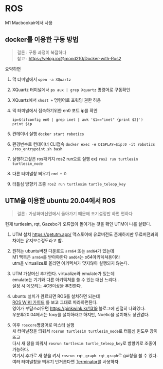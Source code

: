 # ROS

M1 Macbookair에서 사용

## docker를 이용한 구동 방법

>결론 : 구동 과정이 복잡하다  
>참고 : https://velog.io/@mond210/Docker-with-Ros2

요약하면

1. 맥 터미널에서 `open -a XQuartz`

2. XQuartz 터미널에서 `ps aux | grep Xquartz` 명령어로 구동확인

3. XQuartz에서 `xhost +` 명령어로 포워딩 권한 허용

4. 맥 터미널에서 접속하기위한 en0 포트 ip를 확인

   ```
   ip=$(ifconfig en0 | grep inet | awk '$1=="inet" {print $2}')
   print $ip
   ```

5. 컨테이너 실행 `docker start robotics`

6. 환경변수로 컨테이너 CLI접속 `docker exec -e DISPLAY=$ip:0 -it robotics /ros_entrypoint.sh bash`

7. 실행하고싶은 ros패키지 ros2 run으로 실행 ex) `ros2 run turtlesim turtlesim_node`

8. 다른 터미널창 띄우기 `cmd + D`

9. 터틀심 방향키 조종 `ros2 run turtlesim turtle_teleop_key`

## UTM을 이용한 ubuntu 20.04에서 ROS

>결론 : 가상화머신안에서 돌아가기 때문에 초기설정만 하면 편하다  

현재 turtlesim, rqt, Gazebo가 오류없이 돌아가는 것을 확인 UTM이 나를 살렸다.  

1. UTM 설치 https://getutm.app/
   맥스토어에 유료버전도 존재하지만 무료버전과의 차이는 유지보수정도라고 함.

2. 원하는 ubuntu버전 다운로드 `arm64` 또는 `amd64`가 있는데  
   M1 맥북은 `arm64`를 받아야한다 `amd64`는 x64아키텍쳐용이라  
   utm을 virtualize로 올리면 아키텍쳐가 맞지않아 실행되지 않는다.

3. UTM 가상머신 추가한다. virtualize와 emulate가 있는데  
   emulate는 기기와 다른 아키텍쳐를 쓸 수 있는 대신 느리다..  
   설정 시 메모리는 4GB이상을 추천한다.

4. ubuntu 설치가 완료되면 ROS를 설치하면 되는데  
   [ROS WIKI 가이드](http://wiki.ros.org/noetic/Installation/Ubuntu#noetic.2FInstallation.2FPostInstall.Tutorials)
   를 보고 그대로 따라하면된다.  
   영어가 부담스러우면 https://pinkwink.kr/1319 블로그에 친절히 나와있다.  
   우분투20.04에서는 foxy를 설치하라고 하지만, Noetic을 설치해도 상관없다.  

5. 이후 `roscore`명령어로 마스터 실행  
   새 터미널창을 띄워서 `rosrun turtlesim turtlesim_node`로 터틀심 윈도우 창이 뜨고  
   다시 새 창을 띄워서 `rosrun turtlesim turtle_teleop_key`로 방향키로 조종이 가능하다.  
   여기서 추가로 새 창을 켜서 `rosrun rqt_graph rqt_graph`르 gui창을 볼 수 있다.  
   여러 터미널창을 띄우기 번거롭다면 [Terminator](https://shanepark.tistory.com/313)를 사용하자.
